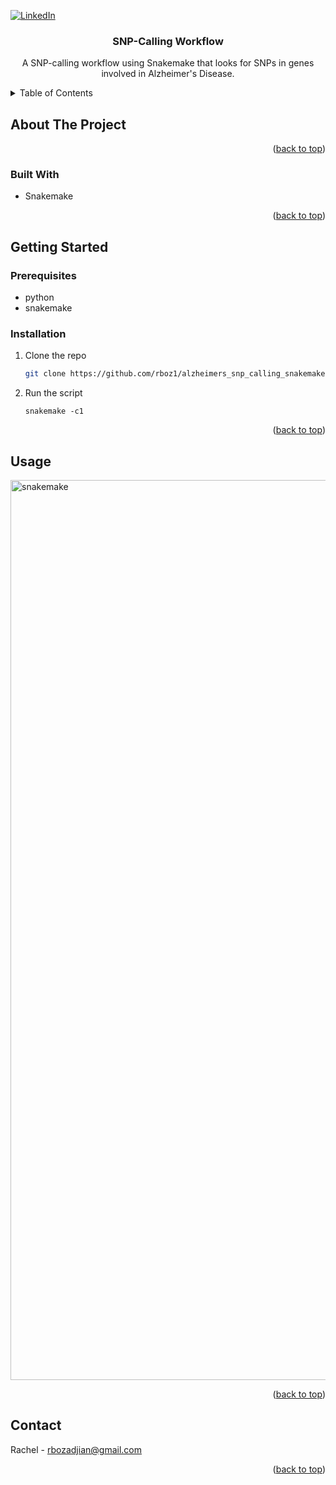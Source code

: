 <!-- PROJECT SHIELDS -->
<!--
*** I'm using markdown "reference style" links for readability.
*** Reference links are enclosed in brackets [ ] instead of parentheses ( ).
*** See the bottom of this document for the declaration of the reference variables
*** for contributors-url, forks-url, etc. This is an optional, concise syntax you may use.
*** https://www.markdownguide.org/basic-syntax/#reference-style-links
-->
[![LinkedIn][linkedin-shield]][linkedin-url]



<!-- PROJECT LOGO -->
  <h3 align="center">SNP-Calling Workflow</h3>

  <p align="center">
    A SNP-calling workflow using Snakemake that looks for SNPs in genes involved in Alzheimer's Disease.
  </p>
</div>



<!-- TABLE OF CONTENTS -->
<details>
  <summary>Table of Contents</summary>
  <ol>
    <li>
      <a href="#about-the-project">About The Script</a>
      <ul>
        <li><a href="#built-with">Built With</a></li>
      </ul>
    </li>
    <li>
      <a href="#getting-started">Getting Started</a>
      <ul>
        <li><a href="#prerequisites">Prerequisites</a></li>
        <li><a href="#installation">Installation</a></li>
      </ul>
    </li>
    <li><a href="#usage">Usage</a></li>
    <li><a href="#contact">Contact</a></li>
  </ol>
</details>



<!-- ABOUT THE PROJECT -->
## About The Project



<p align="right">(<a href="#readme-top">back to top</a>)</p>

### Built With
* Snakemake

<p align="right">(<a href="#readme-top">back to top</a>)</p>



<!-- GETTING STARTED -->
## Getting Started

### Prerequisites
* python
* snakemake

### Installation

1. Clone the repo
   ```sh
   git clone https://github.com/rboz1/alzheimers_snp_calling_snakemake.git
   
2. Run the script 
   ```
   snakemake -c1
<p align="right">(<a href="#readme-top">back to top</a>)</p>



<!-- USAGE EXAMPLES -->
## Usage
<img width="1440" alt="snakemake" src="https://github.com/rboz1/snp_calling_workflow/assets/63253421/46063304-4a02-4abf-aea3-e9d5ab58358c">

<p align="right">(<a href="#readme-top">back to top</a>)</p>

<!-- CONTACT -->
## Contact

Rachel - rbozadjian@gmail.com

<p align="right">(<a href="#readme-top">back to top</a>)</p>

<!-- MARKDOWN LINKS & IMAGES -->
<!-- https://www.markdownguide.org/basic-syntax/#reference-style-links -->
[linkedin-shield]: https://img.shields.io/badge/-LinkedIn-black.svg?style=for-the-badge&logo=linkedin&colorB=555
[linkedin-url]: www.linkedin.com/in/rachel-bozadjian-203999109


